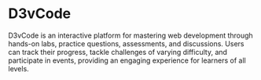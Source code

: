 # D3vCode
D3vCode is an interactive platform for mastering web development through hands-on labs, practice questions, assessments, and discussions. Users can track their progress, tackle challenges of varying difficulty, and participate in events, providing an engaging experience for learners of all levels.
